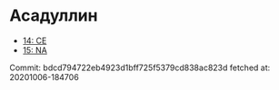 # Асадуллин
- [14: CE](14.md)
- [15: NA](15.md)

Commit: bdcd794722eb4923d1bff725f5379cd838ac823d
 fetched at: 20201006-184706
